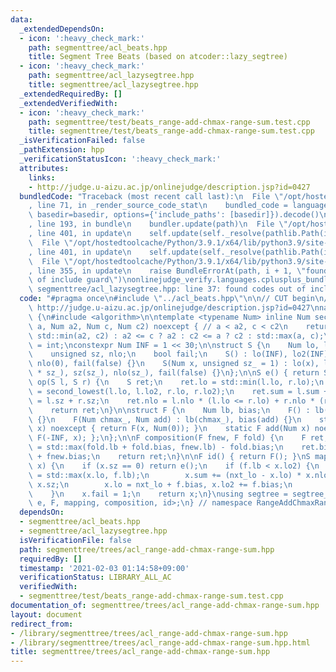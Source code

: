 ```yaml
---
data:
  _extendedDependsOn:
  - icon: ':heavy_check_mark:'
    path: segmenttree/acl_beats.hpp
    title: Segment Tree Beats (based on atcoder::lazy_segtree)
  - icon: ':heavy_check_mark:'
    path: segmenttree/acl_lazysegtree.hpp
    title: segmenttree/acl_lazysegtree.hpp
  _extendedRequiredBy: []
  _extendedVerifiedWith:
  - icon: ':heavy_check_mark:'
    path: segmenttree/test/beats_range-add-chmax-range-sum.test.cpp
    title: segmenttree/test/beats_range-add-chmax-range-sum.test.cpp
  _isVerificationFailed: false
  _pathExtension: hpp
  _verificationStatusIcon: ':heavy_check_mark:'
  attributes:
    links:
    - http://judge.u-aizu.ac.jp/onlinejudge/description.jsp?id=0427
  bundledCode: "Traceback (most recent call last):\n  File \"/opt/hostedtoolcache/Python/3.9.1/x64/lib/python3.9/site-packages/onlinejudge_verify/documentation/build.py\"\
    , line 71, in _render_source_code_stat\n    bundled_code = language.bundle(stat.path,\
    \ basedir=basedir, options={'include_paths': [basedir]}).decode()\n  File \"/opt/hostedtoolcache/Python/3.9.1/x64/lib/python3.9/site-packages/onlinejudge_verify/languages/cplusplus.py\"\
    , line 193, in bundle\n    bundler.update(path)\n  File \"/opt/hostedtoolcache/Python/3.9.1/x64/lib/python3.9/site-packages/onlinejudge_verify/languages/cplusplus_bundle.py\"\
    , line 401, in update\n    self.update(self._resolve(pathlib.Path(included), included_from=path))\n\
    \  File \"/opt/hostedtoolcache/Python/3.9.1/x64/lib/python3.9/site-packages/onlinejudge_verify/languages/cplusplus_bundle.py\"\
    , line 401, in update\n    self.update(self._resolve(pathlib.Path(included), included_from=path))\n\
    \  File \"/opt/hostedtoolcache/Python/3.9.1/x64/lib/python3.9/site-packages/onlinejudge_verify/languages/cplusplus_bundle.py\"\
    , line 355, in update\n    raise BundleErrorAt(path, i + 1, \"found codes out\
    \ of include guard\")\nonlinejudge_verify.languages.cplusplus_bundle.BundleErrorAt:\
    \ segmenttree/acl_lazysegtree.hpp: line 37: found codes out of include guard\n"
  code: "#pragma once\n#include \"../acl_beats.hpp\"\n\n// CUT begin\n// Verified:\
    \ http://judge.u-aizu.ac.jp/onlinejudge/description.jsp?id=0427\nnamespace RangeAddChmaxRangeSum\
    \ {\n#include <algorithm>\n\ntemplate <typename Num> inline Num second_lowest(Num\
    \ a, Num a2, Num c, Num c2) noexcept { // a < a2, c < c2\n    return a == c ?\
    \ std::min(a2, c2) : a2 <= c ? a2 : c2 <= a ? c2 : std::max(a, c);\n}\nusing Num\
    \ = int;\nconstexpr Num INF = 1 << 30;\n\nstruct S {\n    Num lo, lo2, sum;\n\
    \    unsigned sz, nlo;\n    bool fail;\n    S() : lo(INF), lo2(INF), sum(0), sz(0),\
    \ nlo(0), fail(false) {}\n    S(Num x, unsigned sz_ = 1) : lo(x), lo2(INF), sum(Num(x)\
    \ * sz_), sz(sz_), nlo(sz_), fail(false) {}\n};\n\nS e() { return S(); }\n\nS\
    \ op(S l, S r) {\n    S ret;\n    ret.lo = std::min(l.lo, r.lo);\n    ret.lo2\
    \ = second_lowest(l.lo, l.lo2, r.lo, r.lo2);\n    ret.sum = l.sum + r.sum, ret.sz\
    \ = l.sz + r.sz;\n    ret.nlo = l.nlo * (l.lo <= r.lo) + r.nlo * (r.lo <= l.lo);\n\
    \    return ret;\n}\n\nstruct F {\n    Num lb, bias;\n    F() : lb(-INF), bias(0)\
    \ {}\n    F(Num chmax_, Num add) : lb(chmax_), bias(add) {}\n    static F chmax(Num\
    \ x) noexcept { return F(x, Num(0)); }\n    static F add(Num x) noexcept { return\
    \ F(-INF, x); };\n};\n\nF composition(F fnew, F fold) {\n    F ret;\n    ret.lb\
    \ = std::max(fold.lb + fold.bias, fnew.lb) - fold.bias;\n    ret.bias = fold.bias\
    \ + fnew.bias;\n    return ret;\n}\n\nF id() { return F(); }\nS mapping(F f, S\
    \ x) {\n    if (x.sz == 0) return e();\n    if (f.lb < x.lo2) {\n        Num nxt_lo\
    \ = std::max(x.lo, f.lb);\n        x.sum += (nxt_lo - x.lo) * x.nlo + f.bias *\
    \ x.sz;\n        x.lo = nxt_lo + f.bias, x.lo2 += f.bias;\n        return x;\n\
    \    }\n    x.fail = 1;\n    return x;\n}\nusing segtree = segtree_beats<S, op,\
    \ e, F, mapping, composition, id>;\n} // namespace RangeAddChmaxRangeSum\n"
  dependsOn:
  - segmenttree/acl_beats.hpp
  - segmenttree/acl_lazysegtree.hpp
  isVerificationFile: false
  path: segmenttree/trees/acl_range-add-chmax-range-sum.hpp
  requiredBy: []
  timestamp: '2021-02-03 01:14:58+09:00'
  verificationStatus: LIBRARY_ALL_AC
  verifiedWith:
  - segmenttree/test/beats_range-add-chmax-range-sum.test.cpp
documentation_of: segmenttree/trees/acl_range-add-chmax-range-sum.hpp
layout: document
redirect_from:
- /library/segmenttree/trees/acl_range-add-chmax-range-sum.hpp
- /library/segmenttree/trees/acl_range-add-chmax-range-sum.hpp.html
title: segmenttree/trees/acl_range-add-chmax-range-sum.hpp
---
```


